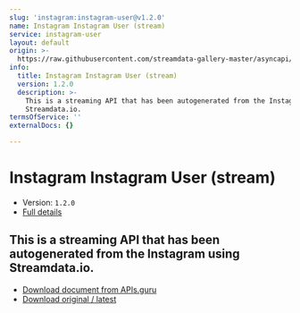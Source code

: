 ```yaml
---
slug: 'instagram:instagram-user@v1.2.0'
name: Instagram Instagram User (stream)
service: instagram-user
layout: default
origin: >-
  https://raw.githubusercontent.com/streamdata-gallery-master/asyncapi/master/_listings/instagram/instagram-instagram-user-stream-async.md
info:
  title: Instagram Instagram User (stream)
  version: 1.2.0
  description: >-
    This is a streaming API that has been autogenerated from the Instagram using
    Streamdata.io.
termsOfService: ''
externalDocs: {}

---
```

# Instagram Instagram User (stream)

* Version: `1.2.0`
* [Full details](../html/instagram:instagram-user@v1.2.0.html)



## This is a streaming API that has been autogenerated from the Instagram using Streamdata.io.



* [Download document from APIs.guru](https://raw.githubusercontent.com/APIs-guru/asyncapi-directory/master/docs/APIs/instagram%3Ainstagram-user%40v1.2.0.yaml)
* [Download original / latest](https://raw.githubusercontent.com/streamdata-gallery-master/asyncapi/master/_listings/instagram/instagram-instagram-user-stream-async.md)

<script type="application/ld+json">
{
  "@context": "http://schema.org/",
  "@type": "WebAPI",
  "description": "This is a streaming API that has been autogenerated from the Instagram using Streamdata.io.",
  "documentation": "",

  "name": "Instagram Instagram User (stream)"
}
</script>
